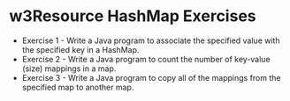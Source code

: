 # w3Resource HashMap Exercises

* Exercise 1 - Write a Java program to associate the specified value with the specified key in a HashMap.
* Exercise 2 - Write a Java program to count the number of key-value (size) mappings in a map.
* Exercise 3 - Write a Java program to copy all of the mappings from the specified map to another map. 
